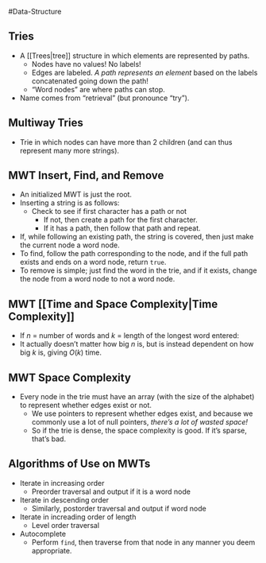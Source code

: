 #Data-Structure 
## Tries

- A [[Trees|tree]] structure in which elements are represented by paths.
    - Nodes have no values! No labels!
    - Edges are labeled. _A path represents an element_ based on the labels concatenated going down the path!
    - “Word nodes” are where paths can stop.
- Name comes from “retrieval” (but pronounce “try”).

## Multiway Tries

- Trie in which nodes can have more than 2 children (and can thus represent many more strings).

## MWT Insert, Find, and Remove

- An initialized MWT is just the root.
- Inserting a string is as follows:
    - Check to see if first character has a path or not
        - If not, then create a path for the first character.
        - If it has a path, then follow that path and repeat.
- If, while following an existing path, the string is covered, then just make the current node a word node.
- To find, follow the path corresponding to the node, and if the full path exists and ends on a word node, return `true`.
- To remove is simple; just find the word in the trie, and if it exists, change the node from a word node to not a word node.

## MWT [[Time and Space Complexity|Time Complexity]]

- If $n$ = number of words and $k$ = length of the longest word entered:
- It actually doesn’t matter how big $n$ is, but is instead dependent on how big $k$ is, giving $O(k)$ time.

## MWT Space Complexity

- Every node in the trie must have an array (with the size of the alphabet) to represent whether edges exist or not.
    - We use pointers to represent whether edges exist, and because we commonly use a lot of null pointers, _there’s a lot of wasted space!_
    - So if the trie is dense, the space complexity is good. If it’s sparse, that’s bad.

## Algorithms of Use on MWTs

- Iterate in increasing order
    - Preorder traversal and output if it is a word node
- Iterate in descending order
    - Similarly, postorder traversal and output if word node
- Iterate in increading order of length
    - Level order traversal
- Autocomplete
    - Perform `find`, then traverse from that node in any manner you deem appropriate.